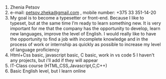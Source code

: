 1. Zhenia Petsov
2. e-mail: petsov.zheka@gmail.com , mobile number: +375 33 351-14-20
3. My goal is to become a typesetter or front-end. Because I like to typeset, but at the same time I’m ready to learn something new.
    It is very important for me that the company has the opportunity to develop, learn new languages, improve the level of English.
    I would really like to have the opportunity to find a job with incomplete knowledge and in the process of work or internship as quickly as possible to increase my level of language proficiency
4. Html+Css basic, javascript basic, C basic, work in vs code 
5  I haven't any projects, but i'll add if they will appear
6. IT-Class course (HTML,CSS,Javascript,C,C++)
7. Basic English level, but I learn online 
